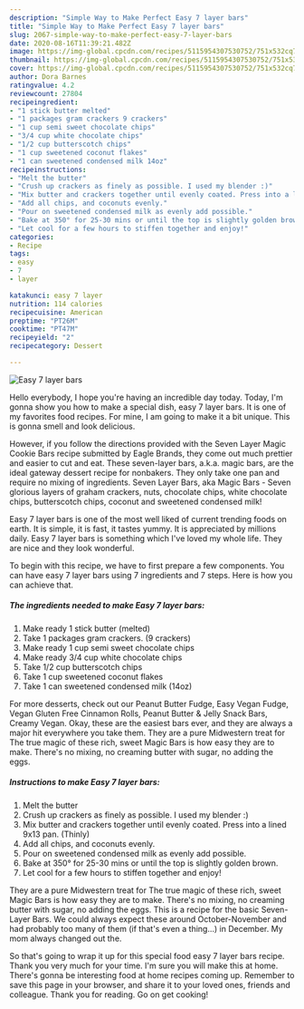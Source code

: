 ```yaml
---
description: "Simple Way to Make Perfect Easy 7 layer bars"
title: "Simple Way to Make Perfect Easy 7 layer bars"
slug: 2067-simple-way-to-make-perfect-easy-7-layer-bars
date: 2020-08-16T11:39:21.482Z
image: https://img-global.cpcdn.com/recipes/5115954307530752/751x532cq70/easy-7-layer-bars-recipe-main-photo.jpg
thumbnail: https://img-global.cpcdn.com/recipes/5115954307530752/751x532cq70/easy-7-layer-bars-recipe-main-photo.jpg
cover: https://img-global.cpcdn.com/recipes/5115954307530752/751x532cq70/easy-7-layer-bars-recipe-main-photo.jpg
author: Dora Barnes
ratingvalue: 4.2
reviewcount: 27804
recipeingredient:
- "1 stick butter melted"
- "1 packages gram crackers 9 crackers"
- "1 cup semi sweet chocolate chips"
- "3/4 cup white chocolate chips"
- "1/2 cup butterscotch chips"
- "1 cup sweetened coconut flakes"
- "1 can sweetened condensed milk 14oz"
recipeinstructions:
- "Melt the butter"
- "Crush up crackers as finely as possible. I used my blender :)"
- "Mix butter and crackers together until evenly coated. Press into a lined 9x13 pan. (Thinly)"
- "Add all chips, and coconuts evenly."
- "Pour on sweetened condensed milk as evenly add possible."
- "Bake at 350° for 25-30 mins or until the top is slightly golden brown."
- "Let cool for a few hours to stiffen together and enjoy!"
categories:
- Recipe
tags:
- easy
- 7
- layer

katakunci: easy 7 layer 
nutrition: 114 calories
recipecuisine: American
preptime: "PT26M"
cooktime: "PT47M"
recipeyield: "2"
recipecategory: Dessert

---
```



![Easy 7 layer bars](https://img-global.cpcdn.com/recipes/5115954307530752/751x532cq70/easy-7-layer-bars-recipe-main-photo.jpg)

Hello everybody, I hope you're having an incredible day today. Today, I'm gonna show you how to make a special dish, easy 7 layer bars. It is one of my favorites food recipes. For mine, I am going to make it a bit unique. This is gonna smell and look delicious.

However, if you follow the directions provided with the Seven Layer Magic Cookie Bars recipe submitted by Eagle Brands, they come out much prettier and easier to cut and eat. These seven-layer bars, a.k.a. magic bars, are the ideal gateway dessert recipe for nonbakers. They only take one pan and require no mixing of ingredients. Seven Layer Bars, aka Magic Bars - Seven glorious layers of graham crackers, nuts, chocolate chips, white chocolate chips, butterscotch chips, coconut and sweetened condensed milk!

Easy 7 layer bars is one of the most well liked of current trending foods on earth. It is simple, it is fast, it tastes yummy. It is appreciated by millions daily. Easy 7 layer bars is something which I've loved my whole life. They are nice and they look wonderful.


To begin with this recipe, we have to first prepare a few components. You can have easy 7 layer bars using 7 ingredients and 7 steps. Here is how you can achieve that.

<!--inarticleads1-->

##### The ingredients needed to make Easy 7 layer bars:

1. Make ready 1 stick butter (melted)
1. Take 1 packages gram crackers. (9 crackers)
1. Make ready 1 cup semi sweet chocolate chips
1. Make ready 3/4 cup white chocolate chips
1. Take 1/2 cup butterscotch chips
1. Take 1 cup sweetened coconut flakes
1. Take 1 can sweetened condensed milk (14oz)


For more desserts, check out our Peanut Butter Fudge, Easy Vegan Fudge, Vegan Gluten Free Cinnamon Rolls, Peanut Butter &amp; Jelly Snack Bars, Creamy Vegan. Okay, these are the easiest bars ever, and they are always a major hit everywhere you take them. They are a pure Midwestern treat for The true magic of these rich, sweet Magic Bars is how easy they are to make. There&#39;s no mixing, no creaming butter with sugar, no adding the eggs. 

<!--inarticleads2-->

##### Instructions to make Easy 7 layer bars:

1. Melt the butter
1. Crush up crackers as finely as possible. I used my blender :)
1. Mix butter and crackers together until evenly coated. Press into a lined 9x13 pan. (Thinly)
1. Add all chips, and coconuts evenly.
1. Pour on sweetened condensed milk as evenly add possible.
1. Bake at 350° for 25-30 mins or until the top is slightly golden brown.
1. Let cool for a few hours to stiffen together and enjoy!


They are a pure Midwestern treat for The true magic of these rich, sweet Magic Bars is how easy they are to make. There&#39;s no mixing, no creaming butter with sugar, no adding the eggs. This is a recipe for the basic Seven-Layer Bars. We could always expect these around October-November and had probably too many of them (if that&#39;s even a thing…) in December. My mom always changed out the. 

So that's going to wrap it up for this special food easy 7 layer bars recipe. Thank you very much for your time. I'm sure you will make this at home. There's gonna be interesting food at home recipes coming up. Remember to save this page in your browser, and share it to your loved ones, friends and colleague. Thank you for reading. Go on get cooking!
